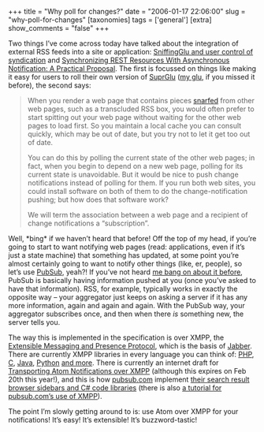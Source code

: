 +++
title = "Why poll for changes?"
date = "2006-01-17 22:06:00"
slug = "why-poll-for-changes"
[taxonomies]
tags = ['general']
[extra]
show_comments = "false"
+++

Two things I’ve come across today have talked about the integration of external RSS feeds into a site or application: [SniffingGlu and user control of syndication](http://www.bath.ac.uk/dacs/cdntl/pMachine/morriblog_comments.php?id=499_0_4_0_C) and [Synchronizing REST Resources With Asynchronous Notification: A Practical Proposal](http://www.commerce.net/wiki/Synchronizing_REST_Resources_With_Asynchronous_Notification:_A_Practical_Proposal). The first is focussed on things like making it easy for users to roll their own version of [SuprGlu](http://www.suprglu.com/) ([my glu](http://pip.suprglu.com/), if you missed it before), the second says:

> When you render a web page that contains pieces [snarfed](http://www.jargon.net/jargonfile/s/snarf.html "http://www.jargon.net/jargonfile/s/snarf.html") from other web pages, such as a transcluded RSS box, you would often prefer to start spitting out your web page without waiting for the other web pages to load first. So you maintain a local cache you can consult quickly, which may be out of date, but you try not to let it get too out of date.
> 
> You can do this by polling the current state of the other web pages; in fact, when you begin to depend on a new web page, polling for its current state is unavoidable. But it would be nice to push change notifications instead of polling for them. If you run both web sites, you could install software on both of them to do the change-notification pushing; but how does that software work?
> 
> We will term the association between a web page and a recipient of change notifications a “subscription”.

Well, \*bing\* if we haven’t heard that before! Off the top of my head, if you’re going to start to want notifying web pages (read: applications, even if it’s just a state machine) that something has updated, at some point you’re almost certainly going to want to notify other things (like, er, people), so let’s use [PubSub](http://www.pubsub.com/docs/pubsub_xmpp_draft.html), yeah?! If you’ve not heard [me bang on about it before](http://www.google.co.uk/search?q=site%3Aphilwilson.org%20pubsub), PubSub is basically having information pushed at you (once you’ve asked to have that information). RSS, for example, typically works in exactly the opposite way – your aggregator just keeps on asking a server if it has any more information, again and again and again. With the PubSub way, your aggregator subscribes once, and then when there *is* something new, the server tells you.

The way this is implemented in the specification is over XMPP, the [Extensible Messaging and Presence Protocol](http://www.xmpp.org/), which is the basis of [Jabber](http://www.jabber.org/). There are currently XMPP libraries in every language you can think of: [PHP](http://cjphp.netflint.net/ "class.jabber.php"), [C](http://iksemel.jabberstudio.org/ "Iksemel"), [Java](http://www.jivesoftware.org/smack/ "Smack"), [Python](http://pyxmpp.jabberstudio.org/ "PyXMPP") [and more](http://www.jabber.org/software/libraries.shtml). There is currently an internet draft for [Transporting Atom Notifications over XMPP](http://www.xmpp.org/drafts/draft-saintandre-atompub-notify-04.html) (although this expires on Feb 20th this year!), and this is how [pubsub.com](http://www.pubsub.com/) implement [their search result browser sidebars and C# code libraries](http://www.pubsub.com/tools.php) (there is also [a tutorial for pubsub.com’s use of XMPP](http://www.pubsub.com/docs/pubsub_xmpp_draft.html)).

The point I’m slowly getting around to is: use Atom over XMPP for your notifications! It’s easy! It’s extensible! It’s buzzword-tastic!
